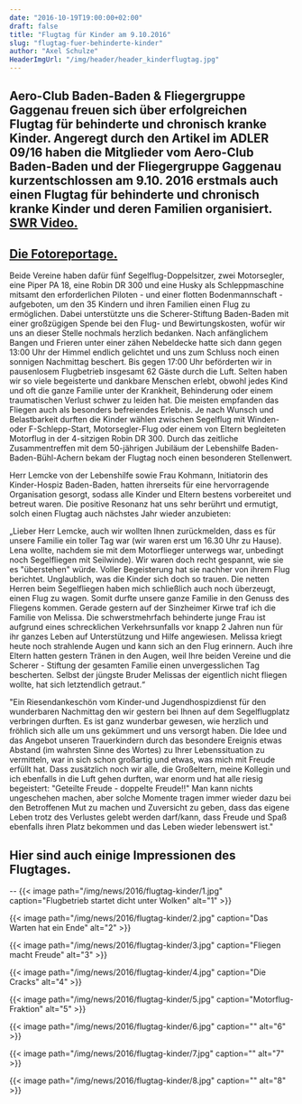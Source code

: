 ```yaml
---
date: "2016-10-19T19:00:00+02:00"
draft: false
title: "Flugtag für Kinder am 9.10.2016"
slug: "flugtag-fuer-behinderte-kinder"
author: "Axel Schulze"
HeaderImgUrl: "/img/header/header_kinderflugtag.jpg"
---
```

Aero-Club Baden-Baden & Fliegergruppe Gaggenau freuen sich über erfolgreichen Flugtag für behinderte und chronisch kranke Kinder.<!--more-->
Angeregt durch den Artikel im ADLER 09/16 haben die Mitglieder vom Aero-Club Baden-Baden und der Fliegergruppe Gaggenau kurzentschlossen am 9.10. 2016 erstmals auch einen Flugtag für behinderte und chronisch kranke Kinder und deren Familien organisiert.<br>
[SWR  Video.](http://swrmediathek.de/player.htm?show=4549f9f0-8e51-11e6-8e1e-005056a12b4c)  
--
<a href="#fotoreportage">Die Fotoreportage.</a> <br>
--
Beide Vereine haben dafür fünf Segelflug-Doppelsitzer, zwei Motorsegler, eine Piper PA 18, eine Robin DR 300 und eine Husky als Schleppmaschine mitsamt den erforderlichen Piloten - und einer flotten Bodenmannschaft -aufgeboten, um den 35 Kindern und ihren Familien einen Flug zu ermöglichen. Dabei unterstützte uns die Scherer-Stiftung Baden-Baden mit einer großzügigen Spende bei den Flug- und Bewirtungskosten, wofür wir uns an dieser Stelle nochmals herzlich bedanken.
Nach anfänglichem Bangen und Frieren unter einer zähen Nebeldecke hatte sich dann gegen 13:00 Uhr der Himmel endlich gelichtet und uns zum Schluss noch einen sonnigen Nachmittag beschert. Bis gegen 17:00 Uhr beförderten wir in pausenlosem Flugbetrieb insgesamt 62 Gäste durch die Luft. Selten haben wir so viele begeisterte und dankbare Menschen erlebt, obwohl jedes Kind und oft die ganze Familie unter der Krankheit, Behinderung oder einem traumatischen Verlust schwer zu leiden hat. Die meisten empfanden das Fliegen auch als besonders befreiendes Erlebnis. Je nach Wunsch und Belastbarkeit durften die Kinder wählen zwischen Segelflug mit Winden- oder F-Schlepp-Start, Motorsegler-Flug oder einem von Eltern begleiteten Motorflug in der 4-sitzigen Robin DR 300. 
Durch das zeitliche Zusammentreffen mit dem 50-jährigen Jubiläum der Lebenshilfe Baden-Baden-Bühl-Achern bekam der Flugtag noch einen besonderen Stellenwert. 

Herr Lemcke von der Lebenshilfe sowie Frau Kohmann, Initiatorin des Kinder-Hospiz Baden-Baden, hatten ihrerseits für eine hervorragende Organisation gesorgt, sodass alle Kinder und Eltern bestens vorbereitet und betreut waren.
Die positive Resonanz hat uns sehr berührt und ermutigt, solch einen Flugtag auch nächstes Jahr wieder anzubieten:

„Lieber Herr Lemcke,
auch wir wollten Ihnen zurückmelden, dass es für unsere Familie ein toller Tag war (wir waren erst um 16.30 Uhr zu Hause). Lena wollte, nachdem sie mit dem Motorflieger unterwegs war, unbedingt noch Segelfliegen mit Seilwinde). Wir waren doch recht gespannt, wie sie es "überstehen" würde.
Voller Begeisterung hat sie nachher von ihrem Flug berichtet. Unglaublich, was die Kinder sich doch so trauen. Die netten Herren beim Segelfliegen haben mich schließlich auch noch überzeugt, einen Flug zu wagen. Somit durfte unsere ganze Familie in den Genuss des Fliegens kommen.
Gerade gestern auf der Sinzheimer Kirwe traf ich die Familie von Melissa. Die schwerstmehrfach behinderte junge Frau ist aufgrund eines schrecklichen Verkehrsunfalls vor knapp 2 Jahren nun für ihr ganzes Leben auf Unterstützung und Hilfe angewiesen. 
Melissa kriegt heute noch strahlende Augen und kann sich an den Flug erinnern. Auch ihre Eltern hatten gestern Tränen in den Augen, weil Ihre beiden Vereine und die Scherer - Stiftung der gesamten Familie einen unvergesslichen Tag bescherten. Selbst der jüngste Bruder Melissas der eigentlich nicht fliegen wollte, hat sich letztendlich getraut.“

"Ein Riesendankeschön vom Kinder-und Jugendhospizdienst für den wunderbaren Nachmittag den wir gestern bei Ihnen auf dem Segelflugplatz verbringen durften. Es ist ganz wunderbar gewesen, wie herzlich und fröhlich sich alle um uns gekümmert und uns versorgt haben.
Die Idee und das Angebot unseren Trauerkindern durch das besondere Ereignis etwas Abstand (im wahrsten Sinne des Wortes) zu Ihrer Lebenssituation zu vermitteln, war in sich schon großartig und etwas, was mich mit Freude erfüllt hat.
Dass zusätzlich noch wir alle, die Großeltern, meine Kollegin und ich ebenfalls in die Luft gehen durften, war enorm und hat alle riesig begeistert: "Geteilte Freude - doppelte Freude!!"
Man kann nichts ungeschehen machen, aber solche Momente tragen immer wieder dazu bei den Betroffenen Mut zu machen und Zuversicht zu geben, dass das eigene Leben trotz des Verlustes gelebt werden darf/kann, dass Freude und Spaß ebenfalls ihren Platz bekommen und das Leben wieder lebenswert ist."
<p></p>
<h2 id="fotoreportage">Hier sind auch einige Impressionen des Flugtages. </h2>
--
{{< image path="/img/news/2016/flugtag-kinder/1.jpg" caption="Flugbetrieb startet dicht unter Wolken" alt="1" >}}
<p></p>
{{< image path="/img/news/2016/flugtag-kinder/2.jpg" caption="Das Warten hat ein Ende" alt="2" >}}
<p></p>
{{< image path="/img/news/2016/flugtag-kinder/3.jpg" caption="Fliegen macht Freude" alt="3" >}}
<p></p>
{{< image path="/img/news/2016/flugtag-kinder/4.jpg" caption="Die Cracks" alt="4" >}}
<p></p>
{{< image path="/img/news/2016/flugtag-kinder/5.jpg" caption="Motorflug-Fraktion" alt="5" >}}
<p></p>
{{< image path="/img/news/2016/flugtag-kinder/6.jpg" caption="" alt="6" >}}
<p></p>
{{< image path="/img/news/2016/flugtag-kinder/7.jpg" caption="" alt="7" >}}
<p></p>
{{< image path="/img/news/2016/flugtag-kinder/8.jpg" caption="" alt="8" >}}

